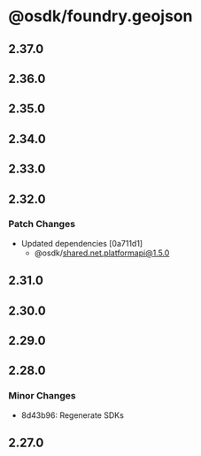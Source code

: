# @osdk/foundry.geojson

## 2.37.0

## 2.36.0

## 2.35.0

## 2.34.0

## 2.33.0

## 2.32.0

### Patch Changes

- Updated dependencies [0a711d1]
  - @osdk/shared.net.platformapi@1.5.0

## 2.31.0

## 2.30.0

## 2.29.0

## 2.28.0

### Minor Changes

- 8d43b96: Regenerate SDKs

## 2.27.0
